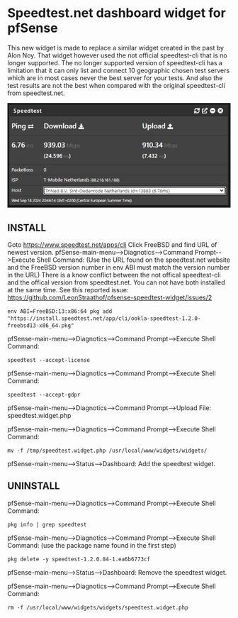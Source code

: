 # Speedtest.net dashboard widget for pfSense

This new widget is made to replace a similar widget created in the past by Alon Noy. That widget however used the not official speedtest-cli that is no longer supported. The no longer supported version of speedtest-cli has a limitation that it can only list and connect 10 geographic chosen test servers which are in most cases never the best server for your tests. And also the test results are not the best when compared with the original speedtest-cli from speedtest.net.

![Screenshot](https://github.com/LeonStraathof/pfsense-speedtest-widget/blob/main/Widget-screenshot.png?raw=true)

## INSTALL

Goto https://www.speedtest.net/apps/cli
Click FreeBSD and find URL of newest version.
pfSense-main-menu-->Diagnotics-->Command Prompt-->Execute Shell Command:
(Use the URL found on the speedtest.net website and the FreeBSD version number in env ABI must match the version number in the URL)
There is a know conflict between the not offical speedtest-cli and the offical version from speedtest.net. You can not have both installed at the same time. See this reported issue: https://github.com/LeonStraathof/pfsense-speedtest-widget/issues/2
```	
env ABI=FreeBSD:13:x86:64 pkg add "https://install.speedtest.net/app/cli/ookla-speedtest-1.2.0-freebsd13-x86_64.pkg"
```
pfSense-main-menu-->Diagnotics-->Command Prompt-->Execute Shell Command:
```
speedtest --accept-license
```
pfSense-main-menu-->Diagnotics-->Command Prompt-->Execute Shell Command:
```
speedtest --accept-gdpr
```
pfSense-main-menu-->Diagnotics-->Command Prompt-->Upload File:
speedtest.widget.php

pfSense-main-menu-->Diagnotics-->Command Prompt-->Execute Shell Command:
```
mv -f /tmp/speedtest.widget.php /usr/local/www/widgets/widgets/
```
pfSense-main-menu-->Status-->Dashboard:
Add the speedtest widget.
	
## UNINSTALL

pfSense-main-menu-->Diagnotics-->Command Prompt-->Execute Shell Command:
```
pkg info | grep speedtest
```
pfSense-main-menu-->Diagnotics-->Command Prompt-->Execute Shell Command:
(use the package name found in the first step)	
```
pkg delete -y speedtest-1.2.0.84-1.ea6b6773cf
```
pfSense-main-menu-->Status-->Dashboard:
Remove the speedtest widget.

pfSense-main-menu-->Diagnotics-->Command Prompt-->Execute Shell Command:
```
rm -f /usr/local/www/widgets/widgets/speedtest.widget.php
```
